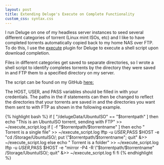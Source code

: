 ```yaml
---
layout: post
title: Extending Deluge's Execute on Complete Functionality
custom_css: syntax.css
---
```

I run Deluge on one of my headless server instances to seed several different categories 
of torrent (Linux mint ISOs, etc) and I like to have completed torrents automatically 
copied back to my home NAS over FTP. To do this, I use the 
[execute](http://dev.deluge-torrent.org/wiki/Plugins/Execute) plugin for Deluge to execute
a shell script upon download completion.

Files in different categories get saved to separate directories, so I wrote a shell script 
to identify completes torrents by the directory they were saved in and FTP them to a 
specified directory on my server. 

The script can be found on my GitHub [here:](https://github.com/pddenhar/deluge-execute-ftpscript)

The HOST, USER, and PASS variables should be filled in with your credentials. The paths 
in the if statements can then be changed to reflect the directories that your torrents are saved
in and the directories you want them sent to with FTP as shown in the following example.

{% highlight bash %}
if [ "/delugeData/UbuntuISO" == "$torrentpath" ]
then
	echo "This is an UbuntuISO torrent, sending with FTP" >> ~/execute_script.log
	if [ -f "$torrentpath/$torrentname" ]
	then
			echo "     Torrent is a single file" >> ~/execute_script.log
			lftp -u $USER,$PASS $HOST -e "cd /Storage/UbuntuISO/; put \"$torrentpath/$torrentname\"; quit" &>> ~/execute_script.log
	else
			echo "     Torrent is a folder" >> ~/execute_script.log
			lftp -u $USER,$PASS $HOST -e "mirror -P4 -R \"$torrentpath/$torrentname\" /Storage/UbuntuISO/; quit" &>> ~/execute_script.log
	fi
fi
{% endhighlight %}
